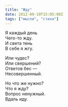 ```yaml
---
title: "Жду"
date: 2012-09-10T15:05:00Z
tags: ["мысли", "стихи"]
---
```


Я каждый день  
Чего-то жду.  
И света тень  
В себе я жгу.

Или чудес?  
Или свершений?  
Ответов бес —  
Несовершенный.

Но что же нужно?  
Что я жду?  
Вопрос ненужный.  
Вдаль иду.  
